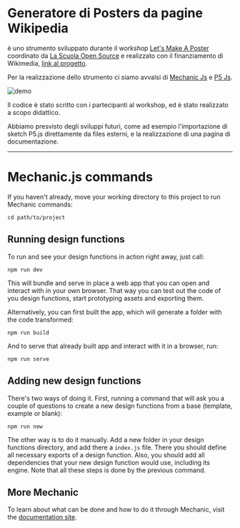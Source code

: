 # Generatore di Posters da pagine Wikipedia

 è uno strumento sviluppato durante il workshop [Let's Make A Poster](https://www.lascuolaopensource.xyz/didattica/let-s-make-a-poster) coordinato da [La Scuola Open Source](https://lascuolaopensource.xyz/) e realizzato con il finanziamento di Wikimedia, [link al progetto](https://wiki.wikimedia.it/wiki/Bando_2021_per_progetti_dei_volontari/Proposte/Progetto_Wikiposter).

Per la realizzazione dello strumento ci siamo avvalsi di [Mechanic Js](https://mechanic.design/) e [P5 Js](https://p5js.org/).

![demo](https://s10.gifyu.com/images/ezgif-6-203ca57943.gif)

Il codice è stato scritto con i partecipanti al workshop, ed è stato realizzato a scopo didattico.

Abbiamo presvisto degli sviluppi futuri, come ad esempio l'importazione di sketch P5.js direttamente da files esterni, e la realizzazione di una pagina di documentazione.

---

# Mechanic.js commands

If you haven't already, move your working directory to this project to run Mechanic commands:

```
cd path/to/project
```

## Running design functions

To run and see your design functions in action right away, just call:

```
npm run dev
```

This will bundle and serve in place a web app that you can open and interact with in your own browser. That way you can test out the code of you design functions, start prototyping assets and exporting them.

Alternatively, you can first built the app, which will generate a folder with the code transformed:

```
npm run build
```

And to serve that already built app and interact with it in a browser, run:

```
npm run serve
```

## Adding new design functions

There's two ways of doing it. First, running a command that will ask you a couple of questions to create a new design functions from a base (template, example or blank):

```
npm run new
```

The other way is to do it manually. Add a new folder in your design functions directory, and add there a `index.js` file. There you should define all necessary exports of a design function. Also, you should add all dependencies that your new design function would use, including its engine. Note that all these steps is done by the previous command.

## More Mechanic

To learn about what can be done and how to do it through Mechanic, visit the [documentation site](https://mechanic.design/docs).
